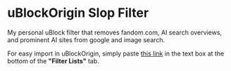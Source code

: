 # uBlockOrigin Slop Filter

My personal uBlock filter that removes fandom.com, AI search overviews, and prominent AI sites from google and image search. 

For easy import in uBlockOrigin, simply paste [this link](https://cdn.jsdelivr.net/gh/bensouth22/uBlockOrigin-Slop-Filter@main/slop%20filter.txt) in the text box at the bottom of the **"Filter Lists"** tab.

